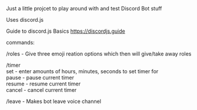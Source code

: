 Just a little projcet to play around with and test Discord Bot stuff

Uses discord.js

Guide to discord.js Basics
https://discordjs.guide

commands:

/roles - Give three emoji reation options which then will give/take away roles

/timer<br />
  set - enter amounts of hours, minutes, seconds to set timer for<br />
  pause - pause current timer<br />
  resume - resume current timer<br />
  cancel - cancel current timer<br />
  
/leave - Makes bot leave voice channel
